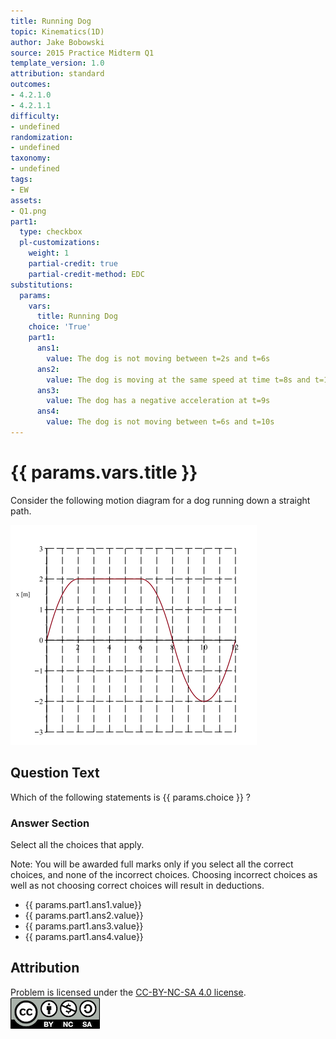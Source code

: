 ```yaml
---
title: Running Dog
topic: Kinematics(1D)
author: Jake Bobowski
source: 2015 Practice Midterm Q1
template_version: 1.0
attribution: standard
outcomes:
- 4.2.1.0
- 4.2.1.1
difficulty:
- undefined
randomization:
- undefined
taxonomy:
- undefined
tags:
- EW
assets:
- Q1.png
part1:
  type: checkbox
  pl-customizations:
    weight: 1
    partial-credit: true
    partial-credit-method: EDC
substitutions:
  params:
    vars:
      title: Running Dog
    choice: 'True'
    part1:
      ans1:
        value: The dog is not moving between t=2s and t=6s
      ans2:
        value: The dog is moving at the same speed at time t=8s and t=10s
      ans3:
        value: The dog has a negative acceleration at t=9s
      ans4:
        value: The dog is not moving between t=6s and t=10s
---
```

# {{ params.vars.title }}
Consider the following motion diagram for a dog running down a straight path.

![A displacement time graph showing the dog increasing by 2 meters from t equals 0 seconds to t equals 2 seconds. The dog is not moving from t equals 2 seconds to t equals 6 seconds. The dog decreases 2 meters from t equals 6 seconds to t equals 8 seconds. The dog decreases to negative 2 meters from t equals 8 second to t equals 10 seconds. The dog increases 2 meters from t equals 10 seconds to t equals 12 seconds.](Q1.png)

## Question Text

Which of the following statements is {{ params.choice }} ?

### Answer Section

Select all the choices that apply.

Note: You will be awarded full marks only if you select all the correct choices, and none of the incorrect choices. Choosing incorrect choices as well as not choosing correct choices will result in deductions.

- {{ params.part1.ans1.value}}
- {{ params.part1.ans2.value}}
- {{ params.part1.ans3.value}}
- {{ params.part1.ans4.value}}

## Attribution

Problem is licensed under the [CC-BY-NC-SA 4.0 license](https://creativecommons.org/licenses/by-nc-sa/4.0/).<br> ![The Creative Commons 4.0 license requiring attribution-BY, non-commercial-NC, and share-alike-SA license.](https://raw.githubusercontent.com/firasm/bits/master/by-nc-sa.png)